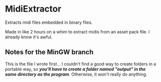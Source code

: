 # MidiExtractor
Extracts midi files embedded in binary files.

Made in like 2 hours on a whim to extract midis from an asset pack file. I already know it's awful.

## Notes for the MinGW branch
This is the file I wrote first... I couldn't find a good way to create folders in a portable way, so ***you'll have to create a folder named "output" in the same directory as the program***. Otherwise, it won't really do anything.
